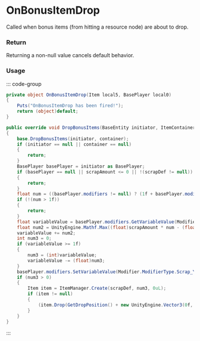 # OnBonusItemDrop
<Badge type="info" text="Item"/>[<Badge type="danger" text="Carbon Compatible"/>](https://github.com/CarbonCommunity/Carbon)[<Badge type="warning" text="Oxide Compatible"/>](https://github.com/OxideMod/Oxide.Rust)
Called when bonus items (from hitting a resource node) are about to drop.

### Return
Returning a non-null value cancels default behavior.

### Usage
::: code-group
```csharp [Example]
private object OnBonusItemDrop(Item local5, BasePlayer local0)
{
	Puts("OnBonusItemDrop has been fired!");
	return (object)default;
}
```
```csharp [Source — Assembly-CSharp @ LootContainer]
public override void DropBonusItems(BaseEntity initiator, ItemContainer container)
{
	base.DropBonusItems(initiator, container);
	if (initiator == null || container == null)
	{
		return;
	}
	BasePlayer basePlayer = initiator as BasePlayer;
	if (basePlayer == null || scrapAmount <= 0 || !(scrapDef != null))
	{
		return;
	}
	float num = ((basePlayer.modifiers != null) ? (1f + basePlayer.modifiers.GetValue(Modifier.ModifierType.Scrap_Yield)) : 0f);
	if (!(num > 1f))
	{
		return;
	}
	float variableValue = basePlayer.modifiers.GetVariableValue(Modifier.ModifierType.Scrap_Yield, 0f);
	float num2 = UnityEngine.Mathf.Max((float)scrapAmount * num - (float)scrapAmount, 0f);
	variableValue += num2;
	int num3 = 0;
	if (variableValue >= 1f)
	{
		num3 = (int)variableValue;
		variableValue -= (float)num3;
	}
	basePlayer.modifiers.SetVariableValue(Modifier.ModifierType.Scrap_Yield, variableValue);
	if (num3 > 0)
	{
		Item item = ItemManager.Create(scrapDef, num3, 0uL);
		if (item != null)
		{
			(item.Drop(GetDropPosition() + new UnityEngine.Vector3(0f, 0.5f, 0f), GetInheritedDropVelocity()) as DroppedItem).DropReason = DroppedItem.DropReasonEnum.Loot;
		}
	}
}

```
:::
